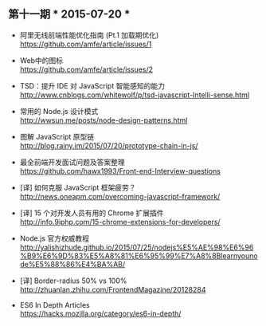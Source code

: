 ## 第十一期 * 2015-07-20 *

*  阿里无线前端性能优化指南 (Pt.1 加载期优化)  
https://github.com/amfe/article/issues/1

*  Web中的图标  
https://github.com/amfe/article/issues/2

*  TSD：提升 IDE 对 JavaScript 智能感知的能力  
http://www.cnblogs.com/whitewolf/p/tsd-javascript-Intelli-sense.html

*  常用的 Node.js 设计模式  
http://wwsun.me/posts/node-design-patterns.html

*  图解 JavaScript 原型链  
http://blog.rainy.im/2015/07/20/prototype-chain-in-js/

*  最全前端开发面试问题及答案整理  
https://github.com/hawx1993/Front-end-Interview-questions

*  [译] 如何克服 JavaScript 框架疲劳？  
http://news.oneapm.com/overcoming-javascript-framework/

*  [译] 15 个对开发人员有用的 Chrome 扩展插件  
http://info.9iphp.com/15-chrome-extensions-for-developers/

*  Node.js 官方权威教程  
http://yalishizhude.github.io/2015/07/25/nodejs%E5%AE%98%E6%96%B9%E6%9D%83%E5%A8%81%E6%95%99%E7%A8%8Blearnyounode%E5%88%86%E4%BA%AB/

*  [译] Border-radius 50% vs 100%  
http://zhuanlan.zhihu.com/FrontendMagazine/20128284

*  ES6 In Depth Articles  
https://hacks.mozilla.org/category/es6-in-depth/

